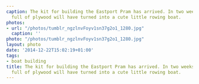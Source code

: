 ```yaml
---
caption: The kit for building the Eastport Pram has arrived. In two weeks these boxes
  full of plywood will have turned into a cute little rowing boat.
photos:
- url: "/photos/tumblr_ngzlnvFoyv1sn37g2o1_1280.jpg"
  caption: ''
photo: "/photos/tumblr_ngzlnvFoyv1sn37g2o1_1280.jpg"
layout: photo
date: '2014-12-22T15:02:19+01:00'
tags:
- boat building
title: The kit for building the Eastport Pram has arrived. In two weeks these boxes
  full of plywood will have turned into a cute little rowing boat.
---
```

